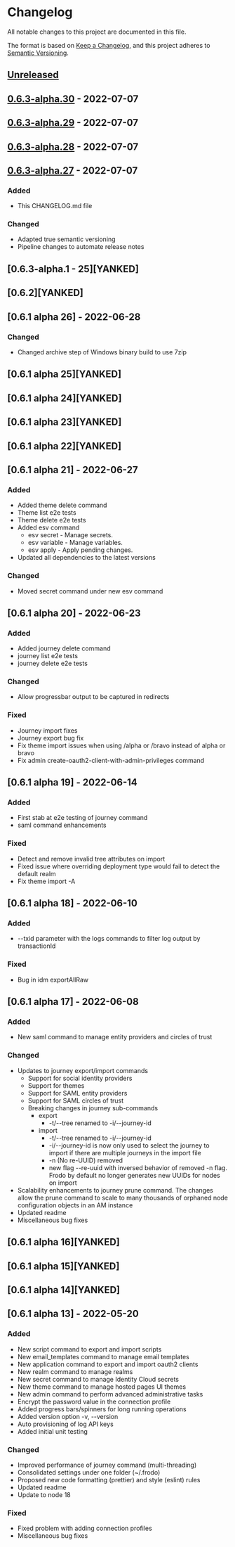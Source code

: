 # Changelog

All notable changes to this project are documented in this file.

The format is based on [Keep a Changelog](https://keepachangelog.com/en/1.0.0/),
and this project adheres to [Semantic Versioning](https://semver.org/spec/v2.0.0.html).

## [Unreleased]

## [0.6.3-alpha.30] - 2022-07-07

## [0.6.3-alpha.29] - 2022-07-07

## [0.6.3-alpha.28] - 2022-07-07

## [0.6.3-alpha.27] - 2022-07-07

### Added

-   This CHANGELOG.md file

### Changed

-   Adapted true semantic versioning
-   Pipeline changes to automate release notes

## [0.6.3-alpha.1 - 25][YANKED]

## [0.6.2][YANKED]

## [0.6.1 alpha 26] - 2022-06-28

### Changed

-   Changed archive step of Windows binary build to use 7zip

## [0.6.1 alpha 25][YANKED]

## [0.6.1 alpha 24][YANKED]

## [0.6.1 alpha 23][YANKED]

## [0.6.1 alpha 22][YANKED]

## [0.6.1 alpha 21] - 2022-06-27

### Added

-   Added theme delete command
-   Theme list e2e tests
-   Theme delete e2e tests
-   Added esv command
    -   esv secret - Manage secrets.
    -   esv variable - Manage variables.
    -   esv apply - Apply pending changes.
-   Updated all dependencies to the latest versions

### Changed

-   Moved secret command under new esv command

## [0.6.1 alpha 20] - 2022-06-23

### Added

-   Added journey delete command
-   journey list e2e tests
-   journey delete e2e tests

### Changed

-   Allow progressbar output to be captured in redirects

### Fixed

-   Journey import fixes
-   Journey export bug fix
-   Fix theme import issues when using /alpha or /bravo instead of alpha or bravo
-   Fix admin create-oauth2-client-with-admin-privileges command

## [0.6.1 alpha 19] - 2022-06-14

### Added

-   First stab at e2e testing of journey command
-   saml command enhancements

### Fixed

-   Detect and remove invalid tree attributes on import
-   Fixed issue where overriding deployment type would fail to detect the default realm
-   Fix theme import -A

## [0.6.1 alpha 18] - 2022-06-10

### Added

-   \--txid parameter with the logs commands to filter log output by transactionId

### Fixed

-   Bug in idm exportAllRaw

## [0.6.1 alpha 17] - 2022-06-08

### Added

-   New saml command to manage entity providers and circles of trust

### Changed

-   Updates to journey export/import commands
    -   Support for social identity providers
    -   Support for themes
    -   Support for SAML entity providers
    -   Support for SAML circles of trust
    -   Breaking changes in journey sub-commands
        -   export
            -   \-t/--tree renamed to -i/--journey-id
        -   import
            -   \-t/--tree renamed to -i/--journey-id
            -   \-i/--journey-id is now only used to select the journey to import if there are multiple journeys in the import file
            -   \-n (No re-UUID) removed
            -   new flag --re-uuid with inversed behavior of removed -n flag. Frodo by default no longer generates new UUIDs for nodes on import
-   Scalability enhancements to journey prune command. The changes allow the prune command to scale to many thousands of orphaned node configuration objects in an AM instance
-   Updated readme
-   Miscellaneous bug fixes

## [0.6.1 alpha 16][YANKED]

## [0.6.1 alpha 15][YANKED]

## [0.6.1 alpha 14][YANKED]

## [0.6.1 alpha 13] - 2022-05-20

### Added

-   New script command to export and import scripts
-   New email_templates command to manage email templates
-   New application command to export and import oauth2 clients
-   New realm command to manage realms
-   New secret command to manage Identity Cloud secrets
-   New theme command to manage hosted pages UI themes
-   New admin command to perform advanced administrative tasks
-   Encrypt the password value in the connection profile
-   Added progress bars/spinners for long running operations
-   Added version option -v, --version
-   Auto provisioning of log API keys
-   Added initial unit testing

### Changed

-   Improved performance of journey command (multi-threading)
-   Consolidated settings under one folder (~/.frodo)
-   Proposed new code formatting (prettier) and style (eslint) rules
-   Updated readme
-   Update to node 18

### Fixed

-   Fixed problem with adding connection profiles
-   Miscellaneous bug fixes

[Unreleased]: https://github.com/rockcarver/frodo/compare/v0.6.3-alpha.30...HEAD

[0.6.3-alpha.30]: https://github.com/rockcarver/frodo/compare/v0.6.3-alpha.29...v0.6.3-alpha.30

[0.6.3-alpha.29]: https://github.com/vscheuber/frodo/compare/v0.6.3-alpha.28...v0.6.3-alpha.29

[0.6.3-alpha.28]: https://github.com/vscheuber/frodo/compare/v0.6.3-alpha.27...v0.6.3-alpha.28

[0.6.3-alpha.27]: https://github.com/vscheuber/frodo/compare/2098220af92e2be7603b97cbb22b85aea94ee5d2...v0.6.3-alpha.27
